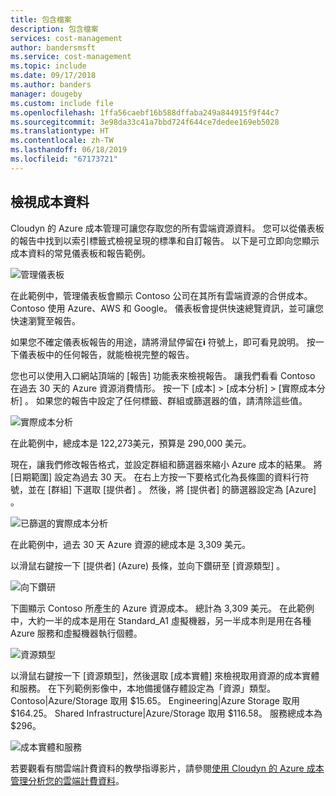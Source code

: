 ```yaml
---
title: 包含檔案
description: 包含檔案
services: cost-management
author: bandersmsft
ms.service: cost-management
ms.topic: include
ms.date: 09/17/2018
ms.author: banders
manager: dougeby
ms.custom: include file
ms.openlocfilehash: 1ffa56caebf16b588dffaba249a844915f9f44c7
ms.sourcegitcommit: 3e98da33c41a7bbd724f644ce7dedee169eb5028
ms.translationtype: HT
ms.contentlocale: zh-TW
ms.lasthandoff: 06/18/2019
ms.locfileid: "67173721"
---
```

## <a name="view-cost-data"></a>檢視成本資料

Cloudyn 的 Azure 成本管理可讓您存取您的所有雲端資源資料。 您可以從儀表板的報告中找到以索引標籤式檢視呈現的標準和自訂報告。 以下是可立即向您顯示成本資料的常見儀表板和報告範例。

![管理儀表板](./media/cost-management-create-account-view-data/mgt-dash.png)

在此範例中，管理儀表板會顯示 Contoso 公司在其所有雲端資源的合併成本。 Contoso 使用 Azure、AWS 和 Google。 儀表板會提供快速總覽資訊，並可讓您快速瀏覽至報告。  

如果您不確定儀表板報告的用途，請將滑鼠停留在**i** 符號上，即可看見說明。 按一下儀表板中的任何報告，就能檢視完整的報告。

您也可以使用入口網站頂端的 [報告] 功能表來檢視報告。 讓我們看看 Contoso 在過去 30 天的 Azure 資源消費情形。 按一下 [成本]   > [成本分析]   > [實際成本分析]  。 如果您的報告中設定了任何標籤、群組或篩選器的值，請清除這些值。

![實際成本分析](./media/cost-management-create-account-view-data/actual-cost-01.png)

在此範例中，總成本是 122,273美元，預算是 290,000 美元。

現在，讓我們修改報告格式，並設定群組和篩選器來縮小 Azure 成本的結果。 將 [日期範圍]  設定為過去 30 天。 在右上方按一下要格式化為長條圖的資料行符號，並在 [群組] 下選取 [提供者]  。 然後，將 [提供者]  的篩選器設定為 [Azure]  。

![已篩選的實際成本分析](./media/cost-management-create-account-view-data/actual-cost-02.png)

在此範例中，過去 30 天 Azure 資源的總成本是 3,309 美元。

以滑鼠右鍵按一下 [提供者] \(Azure) 長條，並向下鑽研至 [資源類型]  。

![向下鑽研](./media/cost-management-create-account-view-data/actual-cost-03.png)

下圖顯示 Contoso 所產生的 Azure 資源成本。 總計為 3,309 美元。 在此範例中，大約一半的成本是用在 Standard_A1 虛擬機器，另一半成本則是用在各種 Azure 服務和虛擬機器執行個體。

![資源類型](./media/cost-management-create-account-view-data/actual-cost-04.png)

以滑鼠右鍵按一下 [資源類型]，然後選取 [成本實體]  來檢視取用資源的成本實體和服務。 在下列範例影像中，本地備援儲存體設定為「資源」類型。 Contoso|Azure/Storage 取用 $15.65。 Engineering|Azure Storage 取用 $164.25。 Shared Infrastructure|Azure/Storage 取用 $116.58。 服務總成本為 $296。

![成本實體和服務](./media/cost-management-create-account-view-data/actual-cost-05.png)

若要觀看有關雲端計費資料的教學指導影片，請參閱[使用 Cloudyn 的 Azure 成本管理分析您的雲端計費資料](https://youtu.be/G0pvI3iLH-Y)。

